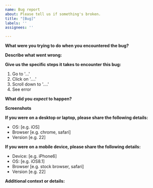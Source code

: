 ```yaml
---
name: Bug report
about: Please tell us if something's broken.
title: "[Bug]"
labels: ''
assignees: ''

---
```


**What were you trying to do when you encountered the bug?**

**Describe what went wrong:**

**Give us the specific steps it takes to encounter this bug:**
1. Go to '...'
2. Click on '....'
3. Scroll down to '....'
4. See error

**What did you *expect* to happen?**


**Screenshots**


**If you were on a desktop or laptop, please share the following details:**
 - OS: [e.g. iOS]
 - Browser [e.g. chrome, safari]
 - Version [e.g. 22]

**If you were on a mobile device, please share the following details:**
 - Device: [e.g. iPhone6]
 - OS: [e.g. iOS8.1]
 - Browser [e.g. stock browser, safari]
 - Version [e.g. 22]

**Additional context or details:**
